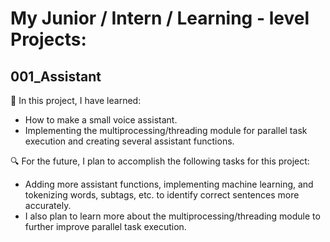 # My Junior / Intern / Learning - level Projects:

## 001_Assistant
:book: In this project, I have learned:
- How to make a small voice assistant.
- Implementing the multiprocessing/threading module for parallel task execution and creating several assistant functions.

:mag: For the future, I plan to accomplish the following tasks for this project:
- Adding more assistant functions, implementing machine learning, and tokenizing words, subtags, etc. to identify correct sentences more accurately.
- I also plan to learn more about the multiprocessing/threading module to further improve parallel task execution.

##
